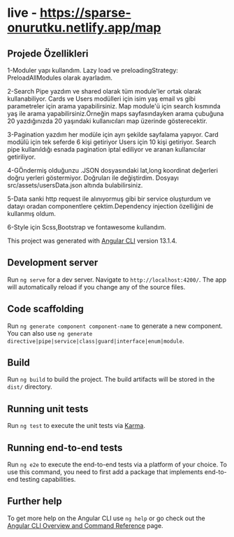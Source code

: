 # live - https://sparse-onurutku.netlify.app/map

## Projede Özellikleri

1-Moduler yapı kullandım. Lazy load ve preloadingStrategy: PreloadAllModules olarak ayarladım.

2-Search Pipe yazdım ve shared olarak tüm module'ler ortak olarak kullanabiliyor. Cards ve Users modülleri için isim yaş email vs gibi parametreler için arama yapabilirsiniz. Map module'ü için search kısmında yaş ile arama yapabilirsiniz.Örneğin maps sayfasındayken arama çubuğuna 20 yazdığınızda 20 yaşındaki kullanıcıları map üzerinde gösterecektir.

3-Pagination yazdım her modüle için ayrı şekilde sayfalama yapıyor. Card modülü için tek seferde 6 kişi getiriyor Users için 10 kişi getiriyor. Search pipe kullanıldığı esnada pagination iptal ediliyor ve aranan kullanıcılar getiriliyor.

4-GÖndermiş olduğunzu .JSON dosyasındaki lat,long koordinat değerleri doğru yerleri göstermiyor. Doğruları ile değiştirdim. Dosyayı src/assets/usersData.json altında bulabilirsiniz.

5-Data sanki http request ile alınıyormuş gibi bir service oluşturdum ve datayı oradan componentlere çektim.Dependency injection özelliğini de kullanmış oldum.

6-Style için Scss,Bootstrap ve fontawesome kullandım.

This project was generated with [Angular CLI](https://github.com/angular/angular-cli) version 13.1.4.

## Development server

Run `ng serve` for a dev server. Navigate to `http://localhost:4200/`. The app will automatically reload if you change any of the source files.

## Code scaffolding

Run `ng generate component component-name` to generate a new component. You can also use `ng generate directive|pipe|service|class|guard|interface|enum|module`.

## Build

Run `ng build` to build the project. The build artifacts will be stored in the `dist/` directory.

## Running unit tests

Run `ng test` to execute the unit tests via [Karma](https://karma-runner.github.io).

## Running end-to-end tests

Run `ng e2e` to execute the end-to-end tests via a platform of your choice. To use this command, you need to first add a package that implements end-to-end testing capabilities.

## Further help

To get more help on the Angular CLI use `ng help` or go check out the [Angular CLI Overview and Command Reference](https://angular.io/cli) page.
